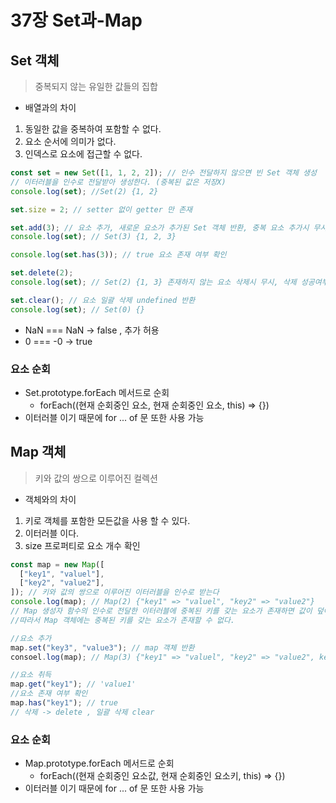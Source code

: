 # 37장 Set과-Map

## Set 객체

> 중복되지 않는 유일한 값들의 집합

- 배열과의 차이

1. 동일한 값을 중복하여 포함할 수 없다.
1. 요소 순서에 의미가 없다.
1. 인덱스로 요소에 접근할 수 없다.

```js
const set = new Set([1, 1, 2, 2]); // 인수 전달하지 않으면 빈 Set 객체 생성
// 이터러블을 인수로 전달받아 생성한다. (중복된 값은 저장X)
console.log(set); //Set(2) {1, 2}

set.size = 2; // setter 없이 getter 만 존재

set.add(3); // 요소 추가, 새로운 요소가 추가된 Set 객체 반환, 중복 요소 추가시 무시된다
console.log(set); // Set(3) {1, 2, 3}

console.log(set.has(3)); // true 요소 존재 여부 확인

set.delete(2);
console.log(set); // Set(2) {1, 3} 존재하지 않는 요소 삭제시 무시, 삭제 성공여부 boolean 값 반환

set.clear(); // 요소 일괄 삭제 undefined 반환
console.log(set); // Set(0) {}
```

- NaN === NaN -> false , 추가 허용
- 0 === -0 -> true

### 요소 순회

- Set.prototype.forEach 메서드로 순회
  - forEach((현재 순회중인 요소, 현재 순회중인 요소, this) => {})
- 이터러블 이기 때문에 for ... of 문 또한 사용 가능

## Map 객체

> 키와 값의 쌍으로 이루어진 컬렉션

- 객체와의 차이

1. 키로 객체를 포함한 모든값을 사용 할 수 있다.
1. 이터러블 이다.
1. size 프로퍼티로 요소 개수 확인

```js
const map = new Map([
  ["key1", "valuel"],
  ["key2", "value2"],
]); // 키와 값의 쌍으로 이루어진 이터러블을 인수로 받는다
console.log(map); // Map(2) {"key1" => "valuel", "key2" => "value2"}
// Map 생성자 함수의 인수로 전달한 이터러블에 중복된 키를 갖는 요소가 존재하면 값이 덮어써진다.
//따라서 Map 객체에는 중복된 키를 갖는 요소가 존재할 수 없다.

//요소 추가
map.set("key3", "value3"); // map 객체 반환
consoel.log(map); // Map(3) {"key1" => "valuel", "key2" => "value2", key3 => "value3"}

//요소 취득
map.get("key1"); // 'value1'
//요소 존재 여부 확인
map.has("key1"); // true
// 삭제 -> delete , 일괄 삭제 clear
```

### 요소 순회

- Map.prototype.forEach 메서드로 순회
  - forEach((현재 순회중인 요소값, 현재 순회중인 요소키, this) => {})
- 이터러블 이기 때문에 for ... of 문 또한 사용 가능
